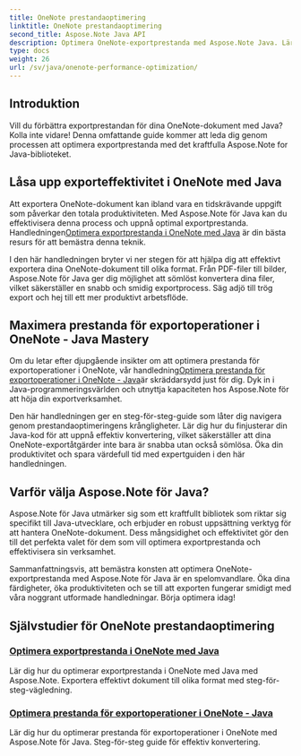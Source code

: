 ```yaml
---
title: OneNote prestandaoptimering
linktitle: OneNote prestandaoptimering
second_title: Aspose.Note Java API
description: Optimera OneNote-exportprestanda med Aspose.Note Java. Lär dig effektiv dokumentkonvertering till olika format med steg-för-steg-vägledning för förbättrad produktivitet.
type: docs
weight: 26
url: /sv/java/onenote-performance-optimization/
---
```


## Introduktion

Vill du förbättra exportprestandan för dina OneNote-dokument med Java? Kolla inte vidare! Denna omfattande guide kommer att leda dig genom processen att optimera exportprestanda med det kraftfulla Aspose.Note for Java-biblioteket.

## Låsa upp exporteffektivitet i OneNote med Java

 Att exportera OneNote-dokument kan ibland vara en tidskrävande uppgift som påverkar den totala produktiviteten. Med Aspose.Note för Java kan du effektivisera denna process och uppnå optimal exportprestanda. Handledningen[Optimera exportprestanda i OneNote med Java](./optimize-export-performance/) är din bästa resurs för att bemästra denna teknik.

I den här handledningen bryter vi ner stegen för att hjälpa dig att effektivt exportera dina OneNote-dokument till olika format. Från PDF-filer till bilder, Aspose.Note för Java ger dig möjlighet att sömlöst konvertera dina filer, vilket säkerställer en snabb och smidig exportprocess. Säg adjö till trög export och hej till ett mer produktivt arbetsflöde.

## Maximera prestanda för exportoperationer i OneNote - Java Mastery

 Om du letar efter djupgående insikter om att optimera prestanda för exportoperationer i OneNote, vår handledning[Optimera prestanda för exportoperationer i OneNote - Java](./optimize-performance-consequent-export/)är skräddarsydd just för dig. Dyk in i Java-programmeringsvärlden och utnyttja kapaciteten hos Aspose.Note för att höja din exportverksamhet.

Den här handledningen ger en steg-för-steg-guide som låter dig navigera genom prestandaoptimeringens krångligheter. Lär dig hur du finjusterar din Java-kod för att uppnå effektiv konvertering, vilket säkerställer att dina OneNote-exportåtgärder inte bara är snabba utan också sömlösa. Öka din produktivitet och spara värdefull tid med expertguiden i den här handledningen.

## Varför välja Aspose.Note för Java?

Aspose.Note för Java utmärker sig som ett kraftfullt bibliotek som riktar sig specifikt till Java-utvecklare, och erbjuder en robust uppsättning verktyg för att hantera OneNote-dokument. Dess mångsidighet och effektivitet gör den till det perfekta valet för dem som vill optimera exportprestanda och effektivisera sin verksamhet.

Sammanfattningsvis, att bemästra konsten att optimera OneNote-exportprestanda med Aspose.Note för Java är en spelomvandlare. Öka dina färdigheter, öka produktiviteten och se till att exporten fungerar smidigt med våra noggrant utformade handledningar. Börja optimera idag!
## Självstudier för OneNote prestandaoptimering
### [Optimera exportprestanda i OneNote med Java](./optimize-export-performance/)
Lär dig hur du optimerar exportprestanda i OneNote med Java med Aspose.Note. Exportera effektivt dokument till olika format med steg-för-steg-vägledning.
### [Optimera prestanda för exportoperationer i OneNote - Java](./optimize-performance-consequent-export/)
Lär dig hur du optimerar prestanda för exportoperationer i OneNote med Aspose.Note för Java. Steg-för-steg guide för effektiv konvertering.